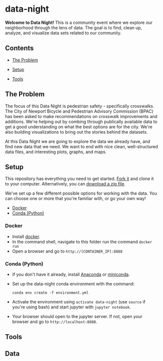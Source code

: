 # data-night
**Welcome to Data Night!**  This is a community event where we explore our neighborhood through the lens of data. The goal is to find, clean up, analyze, and visualize data sets related to our community.  

## Contents

* [The Problem](#the-problem)
* [Setup](#setup)


* [Tools](#tools)

## The Problem

The focus of this Data Night is pedestrian safety - specifically crosswalks.  The City of Newport Bicycle and Pedestrian Advisory Commission (BPAC) has been asked to make recommendations on crosswalk improvements and additions.  We're helping out by combing through publically available data to get a good understanding on what the best options are for the city.  We're also building visualizations to bring out the stories behind the datasets.  

At this Data Night we are going to explore the data we already have, and find new data that we need.  We want to end with nice clean, well-structured data files, and interesting plots, graphs, and maps.

## Setup

This repository has everything you need to get started. [Fork it](https://help.github.com/articles/fork-a-repo/) and clone it to your computer.  Alternatively, you can [download a zip file](https://github.com/NewportDataProject/data-night/archive/master.zip).  

We've set up a few different possible options for working with the data.  You can choose one or more that you're familiar with, or go your own way!

* [Docker](#docker)
* [Conda (Python)](#conda-python)

### Docker

* Install [docker](https://www.docker.com).
* In the command shell, navigate to this folder run the command `docker run`
* Open a browser and go to `http://[CONTAINER_IP]:8888`

### Conda (Python)

* If you don't have it already, install [Anaconda](https://www.anaconda.com) or [miniconda](https://conda.io/miniconda.html).

* Set up the data-night conda environment with the command:

  ```shell
  conda env create -f environment.yml
  ```

* Activate the environment using `activate data-night` (use `source` if you're using bash) and start jupyter with `jupyter notebook`.

* Your browser should open to the jupyter server.  If not, open your browser and go to `http://localhost:8888`.

## Tools



## Data



